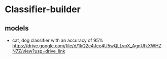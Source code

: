 # Classifier-builder

## models
* cat, dog classifier with an accuracy of 95% https://drive.google.com/file/d/1kQ2c4Jce4U5wQLLvpX_AgnUfkXWHZN7Z/view?usp=drive_link
